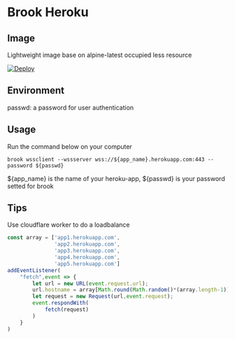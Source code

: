 # Brook Heroku

## Image

Lightweight image base on alpine-latest occupied less resource

[![Deploy](https://www.herokucdn.com/deploy/button.png)](https://dashboard.heroku.com/new?template=https://github.com/YulinChan/brook-heroku)

## Environment

passwd: a password for user authentication

## Usage

Run the command below on your computer

```
brook wssclient --wssserver wss://${app_name}.herokuapp.com:443 --password ${passwd}
```

${app_name} is the name of your heroku-app, ${passwd} is your password setted for brook

## Tips

Use cloudflare worker to do a loadbalance

```javascript
const array = ['app1.herokuapp.com',
               'app2.herokuapp.com',
               'app3.herokuapp.com',
               'app4.herokuapp.com',
               'app5.herokuapp.com']
addEventListener(
    "fetch",event => {
        let url = new URL(event.request.url);
        url.hostname = array[Math.round(Math.random()*(array.length-1))];
        let request = new Request(url,event.request);
        event.respondWith(
            fetch(request)
        )
    }
)
```